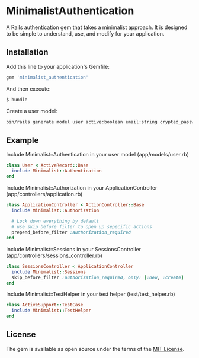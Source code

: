 # MinimalistAuthentication
A Rails authentication gem that takes a minimalist approach. It is designed to be simple to understand, use, and modify for your application.


## Installation
Add this line to your application's Gemfile:

```ruby
gem 'minimalist_authentication'
```

And then execute:
```bash
$ bundle
```

Create a user model:
```bash
bin/rails generate model user active:boolean email:string crypted_password:string salt:string using_digest_version:integer last_logged_in_at:datetime
```


## Example
Include Minimalist::Authentication in your user model (app/models/user.rb)
```ruby
class User < ActiveRecord::Base
  include Minimalist::Authentication
end
```

Include Minimalist::Authorization in your ApplicationController (app/controllers/application.rb)
```ruby
class ApplicationController < ActionController::Base
  include Minimalist::Authorization
  
  # Lock down everything by default
  # use skip_before_filter to open up sepecific actions
  prepend_before_filter :authorization_required
end
```

Include Minimalist::Sessions in your SessionsController (app/controllers/sessions_controller.rb)
```ruby
class SessionsController < ApplicationController
  include Minimalist::Sessions
  skip_before_filter :authorization_required, only: [:new, :create]
end
```

Include Minimalist::TestHelper in your test helper (test/test_helper.rb)
```ruby
class ActiveSupport::TestCase
  include Minimalist::TestHelper
end
```


## License
The gem is available as open source under the terms of the [MIT License](http://opensource.org/licenses/MIT).
